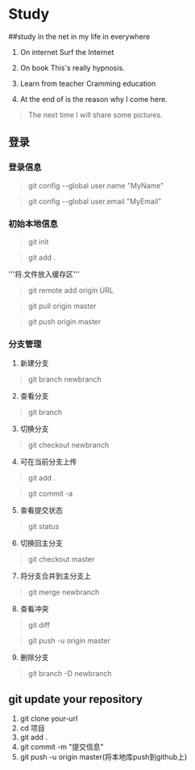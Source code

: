 # Study

##study in the net in my life in everywhere

1. On internet Surf the Internet
2. On book This's really hypnosis.

3. Learn from teacher Cramming education

4. At the end of is the reason why I come here.
>The next time I will share some pictures.

## 登录

### 登录信息

>git config --global user.name "MyName"

>git config --global user.email "MyEmail"

### 初始本地信息

>git init

>git add .

'''将.文件放入缓存区'''

>git remote add origin URL

>git pull origin master

>git push origin master

### 分支管理
1. 新建分支
>git branch newbranch

2. 查看分支
>git branch

3. 切换分支
>git checkout newbranch

4. 可在当前分支上传
>git add .

>git commit -a

5. 查看提交状态
>git status

6. 切换回主分支
>git checkout master

7. 将分支合并到主分支上
>git merge newbranch

8. 查看冲突
>git diff

>git push -u origin master

9. 删除分支
>git branch -D newbranch


## git update your repository

1. git clone your-url
2. cd 项目
3. git add .
4. git commit -m "提交信息"
5. git push -u origin master(将本地库push到github上)

